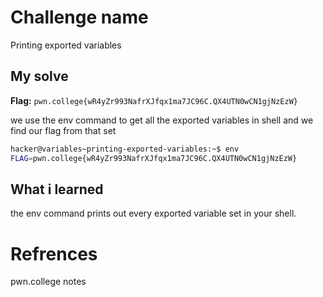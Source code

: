 # Challenge name
Printing exported variables

## My solve
**Flag:** `pwn.college{wR4yZr993NafrXJfqx1ma7JC96C.QX4UTN0wCN1gjNzEzW}`

we use the env command to get all the exported variables in shell and we find our flag from that set

```bash
hacker@variables~printing-exported-variables:~$ env
FLAG=pwn.college{wR4yZr993NafrXJfqx1ma7JC96C.QX4UTN0wCN1gjNzEzW}
```

## What i learned
the env command prints out every exported variable set in your shell.

# Refrences
pwn.college notes